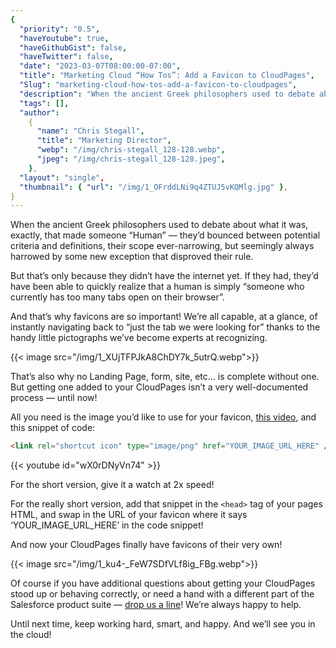 ```yaml
---
{
  "priority": "0.5",
  "haveYoutube": true,
  "haveGithubGist": false,
  "haveTwitter": false,
  "date": "2023-03-07T08:00:00-07:00",
  "title": "Marketing Cloud “How Tos”: Add a Favicon to CloudPages",
  "Slug": "marketing-cloud-how-tos-add-a-favicon-to-cloudpages",
  "description": "When the ancient Greek philosophers used to debate about what it was, exactly, that made someone “Human” — they’d bounced between…",
  "tags": [],
  "author":
    {
      "name": "Chris Stegall",
      "title": "Marketing Director",
      "webp": "/img/chris-stegall_128-128.webp",
      "jpeg": "/img/chris-stegall_128-128.jpeg",
    },
  "layout": "single",
  "thumbnail": { "url": "/img/1_OFrddLNi9q4ZTUJ5vKQMlg.jpg" },
}
---
```


When the ancient Greek philosophers used to debate about what it was, exactly, that made someone “Human” — they’d bounced between potential criteria and definitions, their scope ever-narrowing, but seemingly always harrowed by some new exception that disproved their rule.

But that’s only because they didn’t have the internet yet. If they had, they’d have been able to quickly realize that a human is simply “someone who currently has too many tabs open on their browser”.

And that’s why favicons are so important! We’re all capable, at a glance, of instantly navigating back to “just the tab we were looking for” thanks to the handy little pictographs we’ve become experts at recognizing.

{{< image src="/img/1_XUjTFPJkA8ChDY7k_5utrQ.webp">}}

That’s also why no Landing Page, form, site, etc… is complete without one. But getting one added to your CloudPages isn’t a very well-documented process — until now!

All you need is the image you’d like to use for your favicon, [this video](https://www.youtube.com/watch?v=wX0rDNyVn74), and this snippet of code:

```html
<link rel="shortcut icon" type="image/png" href="YOUR_IMAGE_URL_HERE" />
```

{{< youtube id="wX0rDNyVn74" >}}

For the short version, give it a watch at 2x speed!

For the really short version, add that snippet in the `<head>` tag of your pages HTML, and swap in the URL of your favicon where it says ‘YOUR_IMAGE_URL_HERE’ in the code snippet!

And now your CloudPages finally have favicons of their very own!

{{< image src="/img/1_ku4-_FeW7SDfVLf8ig_FBg.webp">}}

Of course if you have additional questions about getting your CloudPages stood up or behaving correctly, or need a hand with a different part of the Salesforce product suite — [drop us a line](https://appexchange.salesforce.com/appxConsultingListingDetail?listingId=a0N30000001gF9jEAE)! We’re always happy to help.

Until next time, keep working hard, smart, and happy. And we’ll see you in the cloud!
